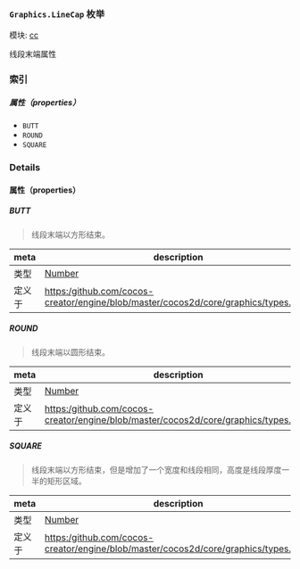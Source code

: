 ### `Graphics.LineCap` 枚举



模块: [cc](../modules/cc.md)




线段末端属性

### 索引

##### 属性（properties）

  - `BUTT`
  - `ROUND`
  - `SQUARE`

### Details

#### 属性（properties）


##### BUTT

> 线段末端以方形结束。

| meta | description |
|------|-------------|
| 类型 | <a href="https://developer.mozilla.org/en/JavaScript/Reference/Global_Objects/Number" class="crosslink external" target="_blank">Number</a> |
| 定义于 | [https:/github.com/cocos-creator/engine/blob/master/cocos2d/core/graphics/types.js:37](https:/github.com/cocos-creator/engine/blob/master/cocos2d/core/graphics/types.js#L37) |



##### ROUND

> 线段末端以圆形结束。

| meta | description |
|------|-------------|
| 类型 | <a href="https://developer.mozilla.org/en/JavaScript/Reference/Global_Objects/Number" class="crosslink external" target="_blank">Number</a> |
| 定义于 | [https:/github.com/cocos-creator/engine/blob/master/cocos2d/core/graphics/types.js:44](https:/github.com/cocos-creator/engine/blob/master/cocos2d/core/graphics/types.js#L44) |



##### SQUARE

> 线段末端以方形结束，但是增加了一个宽度和线段相同，高度是线段厚度一半的矩形区域。

| meta | description |
|------|-------------|
| 类型 | <a href="https://developer.mozilla.org/en/JavaScript/Reference/Global_Objects/Number" class="crosslink external" target="_blank">Number</a> |
| 定义于 | [https:/github.com/cocos-creator/engine/blob/master/cocos2d/core/graphics/types.js:51](https:/github.com/cocos-creator/engine/blob/master/cocos2d/core/graphics/types.js#L51) |


